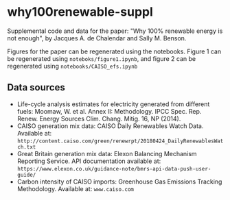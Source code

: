 # why100renewable-suppl
Supplemental code and data for the paper: "Why 100% renewable energy is not enough", by Jacques A. de Chalendar and Sally M. Benson.

Figures for the paper can be regenerated using the notebooks. Figure 1 can be regenerated using `noteboks/figure1.ipynb`, and figure 2 can be regenerated using `notebooks/CAISO_efs.ipynb`

## Data sources
* Life-cycle analysis estimates for electricity generated from different fuels: Moomaw, W. et al. Annex II: Methodology. IPCC Spec. Rep. Renew. Energy Sources Clim. Chang. Mitig. 16, NP (2014).
* CAISO generation mix data: CAISO Daily Renewables Watch Data. Available at: `http://content.caiso.com/green/renewrpt/20180424_DailyRenewablesWatch.txt`
* Great Britain generation mix data: Elexon Balancing Mechanism Reporting Service. API documentation available at: `https://www.elexon.co.uk/guidance-note/bmrs-api-data-push-user-guide/`
* Carbon intensity of CAISO imports: Greenhouse Gas Emissions Tracking Methodology. Available at: `www.caiso.com`

